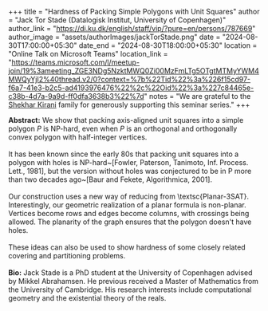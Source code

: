 +++
title = "Hardness of Packing Simple Polygons with Unit Squares"
author = "Jack Tor Stade (Datalogisk Institut, University of Copenhagen)"
author_link = "https://di.ku.dk/english/staff/vip/?pure=en/persons/787669"
author_image = "assets/authorImages/jackTorStade.png"
date = "2024-08-30T17:00:00+05:30"
date_end = "2024-08-30T18:00:00+05:30"
location = "Online Talk on Microsoft Teams"
location_link = "https://teams.microsoft.com/l/meetup-join/19%3ameeting_ZGE3NDg5NzktMWQ0Zi00MzFmLTg5OTgtMTMyYWM4MWQyYjI2%40thread.v2/0?context=%7b%22Tid%22%3a%226f15cd97-f6a7-41e3-b2c5-ad4193976476%22%2c%22Oid%22%3a%227c84465e-c38b-4d7a-9a9d-ff0dfa3638b3%22%7d"
notes = "We are grateful to the <a href = "https://www.accel.com/people/shekhar-kirani" target= "_blank">Shekhar Kirani</a> family for generously supporting this seminar series."
+++

<b>Abstract:</b>
We show that packing axis-aligned unit squares into a simple polygon $P$ is NP-hard, even when $P$ is an orthogonal 
and orthogonally convex polygon with half-integer vertices.
<br><br>
It has been known since the early 80s that packing unit squares into a polygon with holes is NP-hard~[Fowler, Paterson, 
Tanimoto, Inf. Process. Lett., 1981], but the version without holes was conjectured to be in P more than two decades 
ago~[Baur and Fekete, Algorithmica, 2001].
<br><br>
Our construction uses a new way of reducing from \textsc{Planar-3SAT}. Interestingly, our geometric realization of a 
planar formula is non-planar. Vertices become rows and edges become columns, with crossings being allowed. The 
planarity of the graph ensures that the polygon doesn't have holes.
<br><br>
These ideas can also be used to show hardness of some closely related covering and partitioning problems.
<br><br>
<b>Bio:</b>
Jack Stade is a PhD student at the University of Copenhagen advised by Mikkel Abrahamsen. He previous received a Master 
of Mathematics from the University of Cambridge. His research interests include computational geometry and the 
existential theory of the reals.


